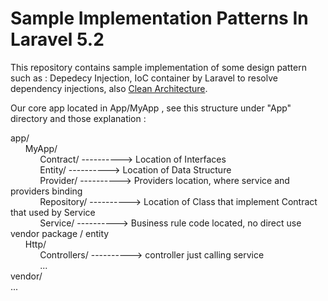 # Sample Implementation Patterns In Laravel 5.2

This repository contains sample implementation of some design pattern such as : Depedecy Injection, IoC container by Laravel to resolve dependency injections, also [Clean Architecture](https://8thlight.com/blog/uncle-bob/2012/08/13/the-clean-architecture.html).

Our core app located in App/MyApp , see this structure under "App" directory and those explanation :

app/  
&nbsp;&nbsp;&nbsp;&nbsp;&nbsp;&nbsp;MyApp/  
&nbsp;&nbsp;&nbsp;&nbsp;&nbsp;&nbsp;&nbsp;&nbsp;&nbsp;&nbsp;&nbsp;&nbsp;Contract/       ----------> Location of Interfaces  
&nbsp;&nbsp;&nbsp;&nbsp;&nbsp;&nbsp;&nbsp;&nbsp;&nbsp;&nbsp;&nbsp;&nbsp;Entity/         ----------> Location of Data Structure  
&nbsp;&nbsp;&nbsp;&nbsp;&nbsp;&nbsp;&nbsp;&nbsp;&nbsp;&nbsp;&nbsp;&nbsp;Provider/       ----------> Providers location, where service and providers binding  
&nbsp;&nbsp;&nbsp;&nbsp;&nbsp;&nbsp;&nbsp;&nbsp;&nbsp;&nbsp;&nbsp;&nbsp;Repository/     ----------> Location of Class that implement Contract that used by Service  
&nbsp;&nbsp;&nbsp;&nbsp;&nbsp;&nbsp;&nbsp;&nbsp;&nbsp;&nbsp;&nbsp;&nbsp;Service/        ----------> Business rule code located, no direct use vendor package / entity  
&nbsp;&nbsp;&nbsp;&nbsp;&nbsp;&nbsp;Http/  
&nbsp;&nbsp;&nbsp;&nbsp;&nbsp;&nbsp;&nbsp;&nbsp;&nbsp;&nbsp;&nbsp;&nbsp;Controllers/    ----------> controller just calling service  
&nbsp;&nbsp;&nbsp;&nbsp;&nbsp;&nbsp;&nbsp;&nbsp;&nbsp;&nbsp;&nbsp;&nbsp;...  
vendor/  
...  
